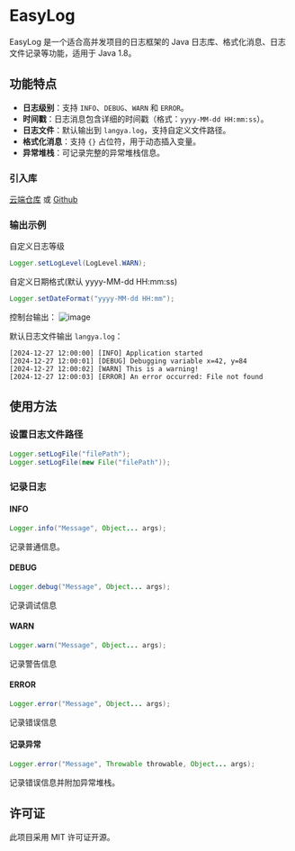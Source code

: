 # EasyLog

EasyLog 是一个适合高并发项目的日志框架的 Java 日志库、格式化消息、日志文件记录等功能，适用于 Java 1.8。

## 功能特点

- **日志级别**：支持 `INFO`、`DEBUG`、`WARN` 和 `ERROR`。
- **时间戳**：日志消息包含详细的时间戳（格式：`yyyy-MM-dd HH:mm:ss`）。
- **日志文件**：默认输出到 `langya.log`，支持自定义文件路径。
- **格式化消息**：支持 `{}` 占位符，用于动态插入变量。
- **异常堆栈**：可记录完整的异常堆栈信息。

### 引入库

[云端仓库](https://jitpack.io/#LangYa466/EasyLog/1.0) 或 [Github](https://github.com/LangYa466/EasyLog/releases)

### 输出示例

自定义日志等级
```java
Logger.setLogLevel(LogLevel.WARN);
```

自定义日期格式(默认 yyyy-MM-dd HH:mm:ss)
```java
Logger.setDateFormat("yyyy-MM-dd HH:mm");
```

控制台输出：
![image](https://github.com/user-attachments/assets/981d3b7f-3902-45fa-8d64-d30e016a8627)


默认日志文件输出
`langya.log`：

```
[2024-12-27 12:00:00] [INFO] Application started
[2024-12-27 12:00:01] [DEBUG] Debugging variable x=42, y=84
[2024-12-27 12:00:02] [WARN] This is a warning!
[2024-12-27 12:00:03] [ERROR] An error occurred: File not found
```

## 使用方法

### 设置日志文件路径

```java
Logger.setLogFile("filePath");
Logger.setLogFile(new File("filePath"));
```

### 记录日志

#### INFO
```java
Logger.info("Message", Object... args);
```
记录普通信息。

#### DEBUG
```java
Logger.debug("Message", Object... args);
```
记录调试信息

#### WARN
```java
Logger.warn("Message", Object... args);
```
记录警告信息

#### ERROR
```java
Logger.error("Message", Object... args);
```
记录错误信息

#### 记录异常
```java
Logger.error("Message", Throwable throwable, Object... args);
```
记录错误信息并附加异常堆栈。

## 许可证

此项目采用 MIT 许可证开源。
